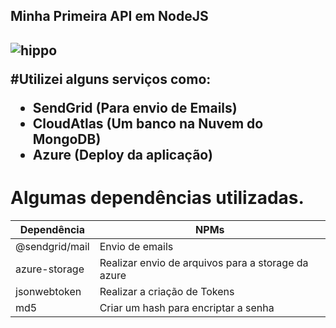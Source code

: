 
 
<h2>Minha Primeira API em NodeJS<h2>
  
   ![hippo](https://media.giphy.com/media/1C8bHHJturSx2/giphy.gif)
      
#Utilizei alguns serviços como:
  - SendGrid (Para envio de Emails)
  - CloudAtlas (Um banco na Nuvem do MongoDB)
  - Azure (Deploy da aplicação)
  
       
# Algumas dependências  utilizadas.

| Dependência | NPMs |
| ------ | ------ |
|@sendgrid/mail | Envio de emails |
| azure-storage | Realizar envio de arquivos para a storage da azure |
| jsonwebtoken | Realizar a criação de Tokens |
| md5 | Criar um hash para encriptar a senha |


